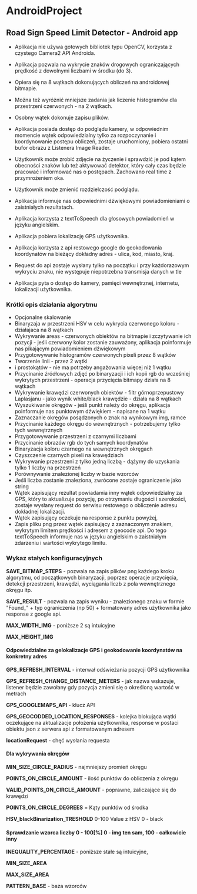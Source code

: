 # AndroidProject 
## Road Sign Speed Limit Detector - Android app 

  * Aplikacja nie używa gotowych bibliotek typu OpenCV, korzysta z czystego Camera2 API Androida.

  * Aplikacja pozwala na wykrycie znaków drogowych ograniczających prędkość z dowolnymi liczbami w środku (do 3).

  * Opiera się na 8 wątkach dokonujących obliczeń na androidowej bitmapie.

  * Można też wyróżnić mniejsze zadania jak liczenie histogramów dla przestrzeni czerwonych - na 2 wątkach.

  * Osobny wątek dokonuje zapisu plików.

  * Aplikacja posiada dostęp do podglądu kamery, w odpowiednim momencie wątek odpowiedzialny tylko za rozpoczynanie i koordynowanie postępu obliczeń, zostaje uruchomiony, pobiera ostatni bufor obrazu z Listenera Image Reader.

  * Użytkownik może zrobić zdjęcie na życzenie i sprawdzić je pod kątem obecności znaków lub też aktywować detektor, który cały czas będzie pracować i informować nas o postępach. Zachowano real time z przymrożeniem oka.

  * Użytkownik może zmienić rozdzielczość podglądu.

  * Aplikacja informuje nas odpowiednimi dźwiękowymi powiadomieniami o zaistniałych rezultatach.

  * Aplikacja korzysta z textToSpeech dla głosowych powiadomień w języku angielskim.

  * Aplikacja pobiera lokalizację GPS użytkownika.

  * Aplikacja korzysta z api restowego google do geokodowania koordynatów na bieżący dokładny adres - ulica, kod, miasto, kraj.

  * Request do api zostaje wysłany tylko na początku i przy każdorazowym wykryciu znaku, nie występuje niepotrzebna transmisja danych w tle

  * Aplikacja pyta o dostęp do kamery, pamięci wewnętrznej, internetu, lokalizacji użytkownika.

### Krótki opis działania algorytmu 
  - Opcjonalne skalowanie
  - Binaryzaja w przestrzeni HSV w celu wykrycia czerwonego koloru - działajaca na 8 wątkach
  - Wykrywanie areas - czerwonych obiektów na bitmapie i zczytywanie ich pozycji - jeśli czerwony kolor zostanie zauważony, aplikacja poinformuje nas pikającym powiadomieniem dźwiękowym
  - Przygotowywanie histogramów czerwonych pixeli przez 8 wątków
  - Tworzenie linii - przez 2 wątki
  - i prostokątów - nie ma potrzeby angażowania więcej niż 1 wątku 
  - Przycinanie źródłowych zdjęć po binaryzacji i ich kopii rgb do wcześniej wykrytych przestrzeni - operacja przycięcia bitmapy działa na 8 wątkach
  - Wykrywanie krawędzi czerwonych obiektów - filtr górnoprzepustowy Laplasjanu - jako wynik white/black krawędzie - działa na 8 wątkach
  - Wyszukiwanie okręgów - jeśli punkt należy do okręgu, aplikacja poinformuje nas punktowym dźwiękiem - napisane na 1 wątku 
  - Zaznaczanie okręgów posądzonych o znak na wynikowym img, ramce
  - Przycinanie każdego okręgu do wewnętrznych - potrzebujemy tylko tych wewnętrznych
  - Przygotowywanie przestrzeni z czarnymi liczbami
  - Przycinanie obrazów rgb do tych samych koordynatów
  - Binaryzacja koloru czarnego na wewnętrznych okręgach 
  - Czyszczenie czarnych pixeli na krawędziach 
  - Wykrywanie przestrzeni z tylko jedną liczbą - dążymy do uzyskania tylko 1 liczby na przestrzeń 
  - Porównywanie znalezionej liczby w bazie wzorców
  - Jeśli liczba zostanie znaleziona, zwrócone zostaje ograniczenie jako string
  - Wątek zapisujący rezultat powiadamia inny wątek odpowiedzialny za GPS, który to aktualizuje pozycję, po otrzymaniu długości i szerokości, zostaje wysłany request do serwisu restowego o obliczenie adresu dokładnej lokalizacji.
  - Wątek zapisujący oczekuje na response z punktu powyżej, 
  - Zapis pliku png przez wątek zapisujący z zaznaczonym znakiem, wykrytym limitem prędkości i adresem z geocode api. Do tego textToSpeech informuje nas w języku angielskim o zaistniałym zdarzeniu i wartości wykrytego limitu.
  
### Wykaz stałych konfiguracyjnych 

**SAVE_BITMAP_STEPS** - pozwala na zapis plików png każdego kroku algorytmu, od początkowych binaryzacji, poprzez operacje przycięcia, detekcji przestrzeni, krawędzi, wyciągania liczb z pola wewnętrznego okręgu itp.

**SAVE_RESULT** - pozwala na zapis wyniku - znalezionego znaku w formie "Found_" + typ ograniczenia (np 50) + formatowany adres użytkownika jako response z google api.

**MAX_WIDTH_IMG** - poniższe 2 są intuicyjne 

**MAX_HEIGHT_IMG** 

#### Odpowiedzialne za gelokalizacje GPS i geokodowanie koordynatów na konkretny adres 

**GPS_REFRESH_INTERVAL** - interwał odświeżania pozycji GPS użytkownika

**GPS_REFRESH_CHANGE_DISTANCE_METERS** - jak nazwa wskazuje, listener będzie zawołany gdy pozycja zmieni się o określoną wartość w metrach

**GPS_GOOGLEMAPS_API** - klucz API

**GPS_GEOCODDED_LOCATION_RESPONSES** - kolejka blokująca wątki oczekujące na aktualizacje położenia użytkownika, response w postaci obiektu json z serwera api z formatowanym adresem

**locationRequest** - chęć wysłania requesta

#### Dla wykrywania okręgów 
**MIN_SIZE_CIRCLE_RADIUS** - najmniejszy promień okręgu

**POINTS_ON_CIRCLE_AMOUNT** - ilość punktów do obliczenia z okręgu

**VALID_POINTS_ON_CIRCLE_AMOUNT** - poprawne, zaliczające się do krawędzi

**POINTS_ON_CIRCLE_DEGREES** = Kąty punktów od środka

**HSV_blackBinarization_TRESHOLD** 0-100 Value z HSV 0 - black

#### Sprawdzanie wzorca liczby 0 - 100[%] 0 - img ten sam, 100 - całkowicie inny

**INEQUALITY_PERCENTAGE** - poniższe stałe są intuicyjne,

**MIN_SIZE_AREA**

**MAX_SIZE_AREA**

**PATTERN_BASE** - baza wzorców
